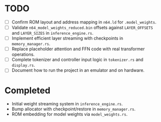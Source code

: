 # TODO

- [ ] Confirm ROM layout and address mapping in `n64.ld` for `.model_weights`.
- [ ] Validate `n64_model_weights_reduced.bin` offsets against `LAYER_OFFSETS` and `LAYER_SIZES` in `inference_engine.rs`.
- [ ] Implement efficient layer streaming with checkpoints in `memory_manager.rs`.
- [ ] Replace placeholder attention and FFN code with real transformer operations.
- [ ] Complete tokenizer and controller input logic in `tokenizer.rs` and `display.rs`.
- [ ] Document how to run the project in an emulator and on hardware.

# Completed

- Initial weight streaming system in `inference_engine.rs`.
- Bump allocator with checkpoint/restore in `memory_manager.rs`.
- ROM embedding for model weights via `model_weights.rs`.
